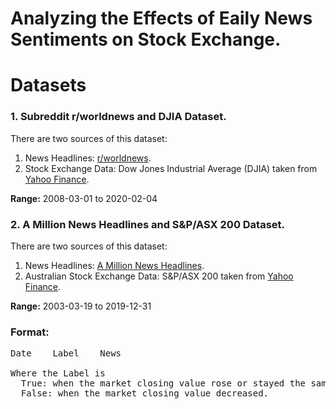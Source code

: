 # Analyzing the Effects of Eaily News Sentiments on Stock Exchange.
# Datasets
### 1. Subreddit r/worldnews and DJIA Dataset.    
There are two sources of this dataset:  
1. News Headlines: [r/worldnews](https://www.reddit.com/r/worldnews?hl).        
2. Stock Exchange Data: Dow Jones Industrial Average (DJIA) taken from [Yahoo Finance](https://finance.yahoo.com/quote/%5EDJI/history?p=%5EDJI).    

**Range:** 2008-03-01 to 2020-02-04
### 2. A Million News Headlines and S&P/ASX 200 Dataset.    
There are two sources of this dataset:   
1. News Headlines: [A Million News Headlines](https://dataverse.harvard.edu/dataset.xhtml?persistentId=doi:10.7910/DVN/SYBGZL).    
2. Australian Stock Exchange Data: S&P/ASX 200 taken from [Yahoo Finance](https://au.finance.yahoo.com/quote/%5EAXJO/history/).  

**Range:** 2003-03-19 to 2019-12-31
### Format:
<pre>
Date    Label    News

Where the Label is 
  True: when the market closing value rose or stayed the same.  
  False: when the market closing value decreased. 
  </pre>
  
